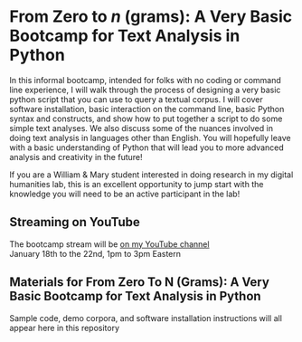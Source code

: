 # From Zero to _n_ (grams): A Very Basic Bootcamp for Text Analysis in Python

In this informal bootcamp, intended for folks with no coding or command line experience, I will walk through the process of designing a very basic python script that you can use to query a textual corpus. I will cover software installation, basic interaction on the command line, basic Python syntax and constructs, and show how to put together a script to do some simple text analyses. We also discuss some of the nuances involved in doing text analysis in languages other than English. You will hopefully leave with a basic understanding of Python that will lead you to more advanced analysis and creativity in the future!

If you are a William & Mary student interested in doing research in my digital humanities lab, this is an excellent opportunity to jump start with the knowledge you will need to be an active participant in the lab!

## Streaming on YouTube
The bootcamp stream will be [on my YouTube channel](https://www.youtube.com/user/pvierth)<br>
January 18th to the 22nd, 1pm to 3pm Eastern

## Materials for From Zero To N (Grams): A Very Basic Bootcamp for Text Analysis in Python
Sample code, demo corpora, and software installation instructions will all appear here in this repository
